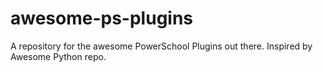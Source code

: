 # awesome-ps-plugins
A repository for the awesome PowerSchool Plugins out there. Inspired by Awesome Python repo.
